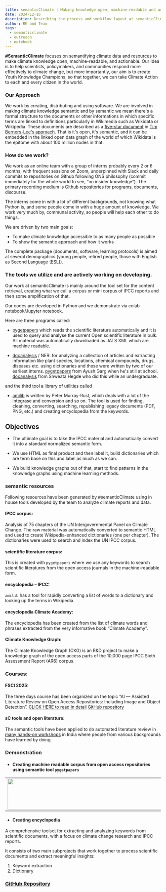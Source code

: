 ```yaml
---
title: semanticClimate | Making knowledge open, machine-readable and actionable
date: 2024-12-16
description: Describing the process and workflow layout at semanticClimate
author: RK and Team
tags:
  - semanticclimate
  - outreach
  - notebook
---
```


**#SemanticClimate** focuses on semantifying climate data and resources to make climate knowledge open, machine-readable, and actionable. Our Idea is to help scientists, policymakers, and communities respond more effectively to climate change, but more importantly, our aim is to create Youth Knowledge Champions, so that together, we can take Climate Action to each and every citizen in the world.

### Our Approach
We work by creating, distributing and using software.
We are involved in making climate knowledge semantic and by semantic we mean there's a 
formal structure to the documents or other informations in which specific terms are linked to definitions particularly in Wikimedia such as Wikidata or Wikipedia. These documents are described as a [five-star document](https://en.wikipedia.org/wiki/Linked_data) in [Tim Berners-Lee's approach](https://en.wikipedia.org/wiki/Tim_Berners-Lee). That is it's open, it's semantic, and it can be embedded in the linked open data graph of the world of which Wikidata is the epitome with about 100 million nodes in that. 

### How do we work?
We work as an online team with a group of interns probably every 2 or 6 months, with frequent sessions on Zoom, underpinned with Slack and daily commits to repositories on Github following ONS philosophy (commit immediately for the whole world to see, “no insider knowledge”). The primary recording medium is Github repositories for programs, documents, discourse.

The interns come in with a lot of different backgrounds, not knowing what Python is, and some people come in with a huge amount of knowledge. We work very much by, communal activity, so people will help each other to do things.

We are driven by two main goals:

- To make climate knowledge accessible to as many people as possible
- To show the semantic approach and how it works
  
The complete package (documents, software, learning protocols) is aimed at several demographics (young people, retired people, those with English as Second Language (ESL)). 


### The tools we utilize and are actively working on developing.

Our work at semanticClimate is mainly around the tool set for the content retrieval, creating what we call a corpus or mini corpus of IPCC reports and then some amplification of that. 

Our codes are developed in Python and we demonstrate via colab notebook/Jupyter notebook.

Here are three programs called: 
- [pygetpapers](https://github.com/petermr/pygetpapers) which reads the scientific literature automatically and it is used to query and analyse the current Open scientific literature in bulk. All material was automatically downloaded as JATS XML which are machine readable.  
  
- [docanalysis](https://github.com/petermr/docanalysis) / NER: for analyzing a collection of articles and extracting information like plant species, locations, chemical compounds, drugs, diseases etc. using dictionaries and these were written by two of our earliest interns. 
[pygetpapers](https://github.com/petermr/pygetpapers) from Ayush Garg when he's still at school. 
[docanalysis](https://github.com/petermr/docanalysis) from Shweata Hegde who did this while an undergraduate. 

and the third tool a library of utilities called 
- [amilib](https://github.com/petermr/amilib) is written by Peter Murray-Rust, which deals with a lot of the integrase and conversion and so on. The tool is used for finding, cleaning, converting, searching, republishing legacy documents (PDF, PNG, etc.) and creating encyclopedia from the keywords.

## Objectives

- The ultimate goal is to take the IPCC material and automatically convert it into a standard normalized semantic form. 

- We use HTML as final product and then label it, build dictionaries which are term base on this and label as much as we can. 

- We build knowledge graphs out of that, start to find patterns in the knowledge graphs using machine learning methods. 

### semantic resources
Following resources have been generated by #semanticClimate using in house tools developed by the team to analyze climate reports and data.

#### IPCC corpus: 
Analysis of 75 chapters of the UN Intergovernmental Panel on Climate Change. The raw material was automatically converted to semantic HTML and used to create Wikipedia-enhanced dictionaries (one per chapter). The dictionaries were used to search and index the UN IPCC corpus.

#### scientific literature corpus: 
This is created with `pygetpapers` where we use any keywords to search scientific literatures from the open access journals in the machine-readable form.

#### encyclopedia – IPCC: 
`amilib` has a tool for rapidly converting a list of words to a dictionary and looking up the terms in Wikipedia.

#### encyclopedia Climate Academy: 
The encyclopedia has been created from the list of climate words and phrases extracted from the very informative book “Climate Academy”.

#### Climate Knowledge Graph: 
The Climate Knowledge Graph (CKG) is an R&D project to make a knowledge graph of the open access parts of the 10,000 page IPCC Sixth Assessment Report (AR6) corpus.

### Courses:
#### FSCI 2025: 
The three days course has been organized on the topic “AI — Assisted Literature Review on Open Access Repositories: Including Image and Object Detection”. 
[CLICK HERE to read in detail](https://semanticclimate.github.io/p/en/events/FSCI2025/)
[GitHub repository](https://github.com/semanticClimate/assisted-literature-review)

#### sC tools and open literature: 
The semantic tools have been applied to do automated literature review in [many hands-on workshops](https://semanticclimate.github.io/p/en/events/) in India where people from various backgrounds have learned by doing. 

### Demonstration

- #### Creating machine readable corpus from open access repositories using semantic tool `pygetpapers`

<table>
  <tr>
    <td>
      <img src='{{ "/static/img/events_all/corpus_workflow.png" | url }}' width="500" height="100">
    </td>
  </tr>
</table>

- #### Creating encyclopedia 
A comprehensive toolset for extracting and analyzing keywords from scientific documents, with a focus on climate change research and IPCC reports.

It consists of two main subprojects that work together to process scientific documents and extract meaningful insights:

1. Keyword extraction
2. Dictionary

### [GitHub Repository](https://github.com/semanticClimate/encyclopedia)
